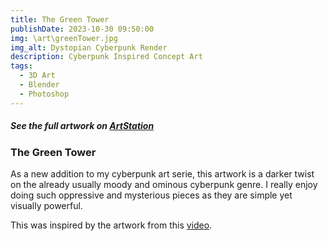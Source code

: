 ```yaml
---
title: The Green Tower
publishDate: 2023-10-30 09:50:00
img: \art\greenTower.jpg
img_alt: Dystopian Cyberpunk Render
description: Cyberpunk Inspired Concept Art
tags:
  - 3D Art
  - Blender
  - Photoshop
---
```

<style>
  pre{
    border-radius: 5px;
    margin: 0 2px;
    background-color: #f2f2f2;
  }
</style>

##### See the full artwork on [ArtStation](https://www.artstation.com/artwork/rJYnw2)

### The Green Tower

As a new addition to my cyberpunk art serie, this artwork is a darker twist on the already usually moody and ominous cyberpunk genre. I really enjoy doing such oppressive and mysterious pieces as they are simple yet visually powerful.

This was inspired by the artwork from this [video](https://www.youtube.com/watch?v=x1i0f1WYigc&t=1184s&ab_channel=FocusSoundscapes).


